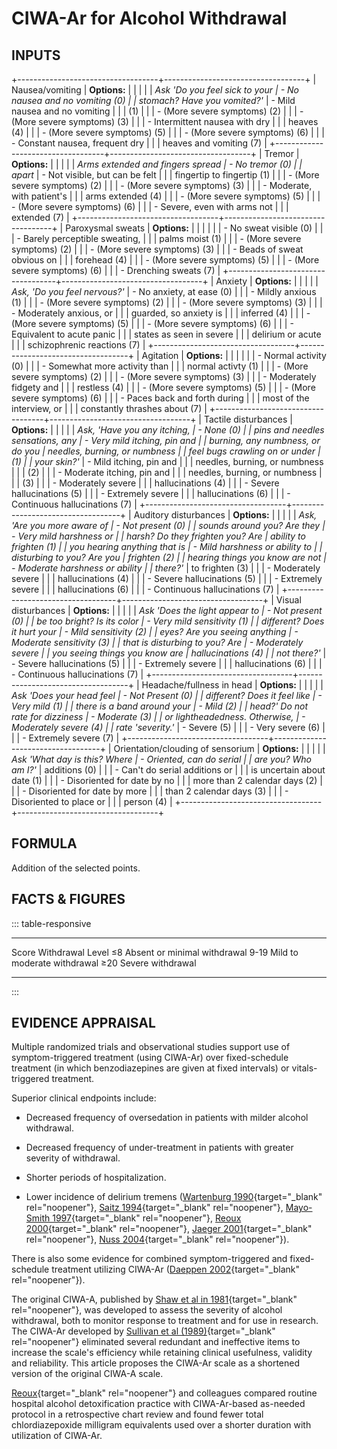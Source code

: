 # CIWA-Ar for Alcohol Withdrawal

## INPUTS

+-----------------------------------+-----------------------------------+
| Nausea/vomiting                   | **Options:**                      |
|                                   |                                   |
| *Ask \'Do you feel sick to your   | -   No nausea and no vomiting (0) |
| stomach? Have you vomited?\'*     | -   Mild nausea and no vomiting   |
|                                   |     (1)                           |
|                                   | -   (More severe symptoms) (2)    |
|                                   | -   (More severe symptoms) (3)    |
|                                   | -   Intermittent nausea with dry  |
|                                   |     heaves (4)                    |
|                                   | -   (More severe symptoms) (5)    |
|                                   | -   (More severe symptoms) (6)    |
|                                   | -   Constant nausea, frequent dry |
|                                   |     heaves and vomiting (7)       |
+-----------------------------------+-----------------------------------+
| Tremor                            | **Options:**                      |
|                                   |                                   |
| *Arms extended and fingers spread | -   No tremor (0)                 |
| apart*                            | -   Not visible, but can be felt  |
|                                   |     fingertip to fingertip (1)    |
|                                   | -   (More severe symptoms) (2)    |
|                                   | -   (More severe symptoms) (3)    |
|                                   | -   Moderate, with patient\'s     |
|                                   |     arms extended (4)             |
|                                   | -   (More severe symptoms) (5)    |
|                                   | -   (More severe symptoms) (6)    |
|                                   | -   Severe, even with arms not    |
|                                   |     extended (7)                  |
+-----------------------------------+-----------------------------------+
| Paroxysmal sweats                 | **Options:**                      |
|                                   |                                   |
|                                   | -   No sweat visible (0)          |
|                                   | -   Barely perceptible sweating,  |
|                                   |     palms moist (1)               |
|                                   | -   (More severe symptoms) (2)    |
|                                   | -   (More severe symptoms) (3)    |
|                                   | -   Beads of sweat obvious on     |
|                                   |     forehead (4)                  |
|                                   | -   (More severe symptoms) (5)    |
|                                   | -   (More severe symptoms) (6)    |
|                                   | -   Drenching sweats (7)          |
+-----------------------------------+-----------------------------------+
| Anxiety                           | **Options:**                      |
|                                   |                                   |
| *Ask, \'Do you feel nervous?\'*   | -   No anxiety, at ease (0)       |
|                                   | -   Mildly anxious (1)            |
|                                   | -   (More severe symptoms) (2)    |
|                                   | -   (More severe symptoms) (3)    |
|                                   | -   Moderately anxious, or        |
|                                   |     guarded, so anxiety is        |
|                                   |     inferred (4)                  |
|                                   | -   (More severe symptoms) (5)    |
|                                   | -   (More severe symptoms) (6)    |
|                                   | -   Equivalent to acute panic     |
|                                   |     states as seen in severe      |
|                                   |     delirium or acute             |
|                                   |     schizophrenic reactions (7)   |
+-----------------------------------+-----------------------------------+
| Agitation                         | **Options:**                      |
|                                   |                                   |
|                                   | -   Normal activity (0)           |
|                                   | -   Somewhat more activity than   |
|                                   |     normal activty (1)            |
|                                   | -   (More severe symptoms) (2)    |
|                                   | -   (More severe symptoms) (3)    |
|                                   | -   Moderately fidgety and        |
|                                   |     restless (4)                  |
|                                   | -   (More severe symptoms) (5)    |
|                                   | -   (More severe symptoms) (6)    |
|                                   | -   Paces back and forth during   |
|                                   |     most of the interview, or     |
|                                   |     constantly thrashes about (7) |
+-----------------------------------+-----------------------------------+
| Tactile disturbances              | **Options:**                      |
|                                   |                                   |
| *Ask, \'Have you any itching,     | -   None (0)                      |
| pins and needles sensations, any  | -   Very mild itching, pin and    |
| burning, any numbness, or do you  |     needles, burning, or numbness |
| feel bugs crawling on or under    |     (1)                           |
| your skin?\'*                     | -   Mild itching, pin and         |
|                                   |     needles, burning, or numbness |
|                                   |     (2)                           |
|                                   | -   Moderate itching, pin and     |
|                                   |     needles, burning, or numbness |
|                                   |     (3)                           |
|                                   | -   Moderately severe             |
|                                   |     hallucinations (4)            |
|                                   | -   Severe hallucinations (5)     |
|                                   | -   Extremely severe              |
|                                   |     hallucinations (6)            |
|                                   | -   Continuous hallucinations (7) |
+-----------------------------------+-----------------------------------+
| Auditory disturbances             | **Options:**                      |
|                                   |                                   |
| *Ask, \'Are you more aware of     | -   Not present (0)               |
| sounds around you? Are they       | -   Very mild harshness or        |
| harsh? Do they frighten you? Are  |     ability to frighten (1)       |
| you hearing anything that is      | -   Mild harshness or ability to  |
| disturbing to you? Are you        |     frighten (2)                  |
| hearing things you know are not   | -   Moderate harshness or ability |
| there?\'*                         |     to frighten (3)               |
|                                   | -   Moderately severe             |
|                                   |     hallucinations (4)            |
|                                   | -   Severe hallucinations (5)     |
|                                   | -   Extremely severe              |
|                                   |     hallucinations (6)            |
|                                   | -   Continuous hallucinations (7) |
+-----------------------------------+-----------------------------------+
| Visual disturbances               | **Options:**                      |
|                                   |                                   |
| *Ask \'Does the light appear to   | -   Not present (0)               |
| be too bright? Is its color       | -   Very mild sensitivity (1)     |
| different? Does it hurt your      | -   Mild sensitivity (2)          |
| eyes? Are you seeing anything     | -   Moderate sensitivity (3)      |
| that is disturbing to you? Are    | -   Moderately severe             |
| you seeing things you know are    |     hallucinations (4)            |
| not there?\'*                     | -   Severe hallucinations (5)     |
|                                   | -   Extremely severe              |
|                                   |     hallucinations (6)            |
|                                   | -   Continuous hallucinations (7) |
+-----------------------------------+-----------------------------------+
| Headache/fullness in head         | **Options:**                      |
|                                   |                                   |
| *Ask \'Does your head feel        | -   Not Present (0)               |
| different? Does it feel like      | -   Very mild (1)                 |
| there is a band around your       | -   Mild (2)                      |
| head?\' Do not rate for dizziness | -   Moderate (3)                  |
| or lightheadedness. Otherwise,    | -   Moderately severe (4)         |
| rate \'severity.\'*               | -   Severe (5)                    |
|                                   | -   Very severe (6)               |
|                                   | -   Extremely severe (7)          |
+-----------------------------------+-----------------------------------+
| Orientation/clouding of sensorium | **Options:**                      |
|                                   |                                   |
| *Ask \'What day is this? Where    | -   Oriented, can do serial       |
| are you? Who am I?\'*             |     additions (0)                 |
|                                   | -   Can\'t do serial additions or |
|                                   |     is uncertain about date (1)   |
|                                   | -   Disoriented for date by no    |
|                                   |     more than 2 calendar days (2) |
|                                   | -   Disoriented for date by more  |
|                                   |     than 2 calendar days (3)      |
|                                   | -   Disoriented to place or       |
|                                   |     person (4)                    |
+-----------------------------------+-----------------------------------+

## FORMULA

Addition of the selected points.

## FACTS & FIGURES

::: table-responsive
  ------- ------------------------------
  Score   Withdrawal Level
  ≤8      Absent or minimal withdrawal
  9-19    Mild to moderate withdrawal
  ≥20     Severe withdrawal
  ------- ------------------------------
:::

## EVIDENCE APPRAISAL

Multiple randomized trials and observational studies support use of
symptom-triggered treatment (using CIWA-Ar) over fixed-schedule
treatment (in which benzodiazepines are given at fixed intervals) or
vitals-triggered treatment.

Superior clinical endpoints include:

-   Decreased frequency of oversedation in patients with milder alcohol
    withdrawal.

-   Decreased frequency of under-treatment in patients with greater
    severity of withdrawal.

-   Shorter periods of hospitalization.

-   Lower incidence of delirium tremens ([Wartenburg
    1990](https://www.ncbi.nlm.nih.gov/pubmed/2178476){target="_blank"
    rel="noopener"}, [Saitz
    1994](https://www.ncbi.nlm.nih.gov/pubmed/?term=8046805){target="_blank"
    rel="noopener"}, [Mayo-Smith
    1997](https://www.ncbi.nlm.nih.gov/pubmed/9214531){target="_blank"
    rel="noopener"}, [Reoux
    2000](https://www.ncbi.nlm.nih.gov/pubmed/10934575){target="_blank"
    rel="noopener"}, [Jaeger
    2001](https://www.ncbi.nlm.nih.gov/pubmed/?term=11444401){target="_blank"
    rel="noopener"}, [Nuss
    2004](https://www.ncbi.nlm.nih.gov/pubmed/15119493){target="_blank"
    rel="noopener"}).

There is also some evidence for combined symptom-triggered and
fixed-schedule treatment utilizing CIWA-Ar ([Daeppen
2002](https://www.ncbi.nlm.nih.gov/pubmed/?term=12020181){target="_blank"
rel="noopener"}).

The original CIWA-A, published by [Shaw et al in
1981](https://pubmed.ncbi.nlm.nih.gov/7334148/){target="_blank"
rel="noopener"}, was developed to assess the severity of alcohol
withdrawal, both to monitor response to treatment and for use in
research. The CIWA-Ar developed by [Sullivan et al
(1989)](https://www.ncbi.nlm.nih.gov/pubmed/2597811){target="_blank"
rel="noopener"} eliminated several redundant and ineffective items to
increase the scale's efficiency while retaining clinical usefulness,
validity and reliability. This article proposes the CIWA-Ar scale as a
shortened version of the original CIWA-A scale.

[Reoux](https://www.ncbi.nlm.nih.gov/pubmed/10934575){target="_blank"
rel="noopener"} and colleagues compared routine hospital alcohol
detoxification practice with CIWA-Ar-based as-needed protocol in a
retrospective chart review and found fewer total chlordiazepoxide
milligram equivalents used over a shorter duration with utilization of
CIWA-Ar.
